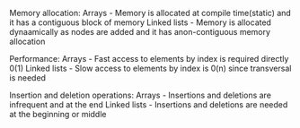 Memory allocation:
Arrays - Memory is allocated at compile time(static) and it has a contiguous block of memory
Linked lists - Memory is allocated dynaamically as nodes are added and it has anon-contiguous memory allocation

Performance:
Arrays - Fast access to elements by index is required directly 0(1)
Linked lists - Slow access to elements by index is 0(n) since transversal is needed

Insertion and deletion operations:
Arrays - Insertions and deletions are infrequent and at the end
Linked lists - Insertions and deletions are needed at the beginning or middle
